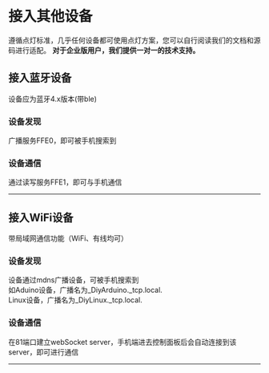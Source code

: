 # 接入其他设备  
遵循点灯标准，几乎任何设备都可使用点灯方案，您可以自行阅读我们的文档和源码进行适配。
**对于企业版用户，我们提供一对一的技术支持。**  

## 接入蓝牙设备  
设备应为蓝牙4.x版本(带ble)  

### 设备发现  
广播服务FFE0，即可被手机搜索到  

### 设备通信  
通过读写服务FFE1，即可与手机通信  


---
## 接入WiFi设备  
带局域网通信功能（WiFi、有线均可）  

### 设备发现  
设备通过mdns广播设备，可被手机搜索到  
如Aduino设备，广播名为_DiyArduino._tcp.local.  
Linux设备，广播名为_DiyLinux._tcp.local.  

### 设备通信  
在81端口建立webSocket server，手机端进去控制面板后会自动连接到该server，即可进行通信  

---
